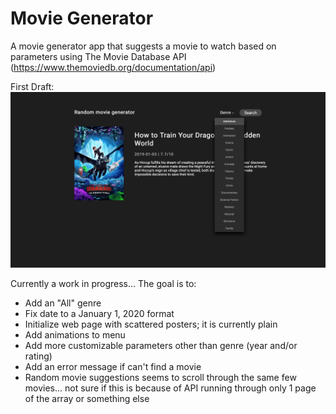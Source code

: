 # Movie Generator

A movie generator app that suggests a movie to watch based on parameters using The Movie Database API (https://www.themoviedb.org/documentation/api)

First Draft:
![screenshot](https://raw.githubusercontent.com/mariatnguyen/moviegenerator/master/moviegenerator-screenshot-firstdraft.png)

Currently a work in progress... The goal is to: 
- Add an "All" genre
- Fix date to a January 1, 2020 format
- Initialize web page with scattered posters; it is currently plain
- Add animations to menu
- Add more customizable parameters other than genre (year and/or rating)
- Add an error message if can't find a movie
- Random movie suggestions seems to scroll through the same few movies... not sure if this is because of API running through only 1 page of the array or something else
